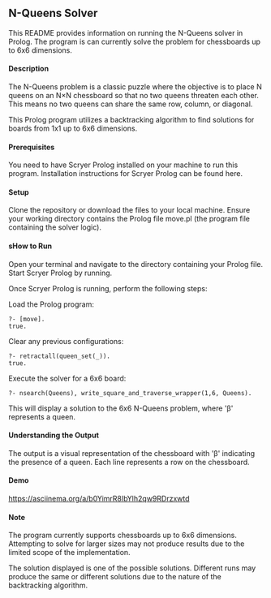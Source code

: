 ## N-Queens Solver

This README provides information on running the N-Queens solver in Prolog. The program is can currently solve the problem for chessboards up to 6x6 dimensions.

#### Description

The N-Queens problem is a classic puzzle where the objective is to place N queens on an N×N chessboard so that no two queens threaten each other. This means no two queens can share the same row, column, or diagonal.

This Prolog program utilizes a backtracking algorithm to find solutions for boards from 1x1 up to 6x6 dimensions.

#### Prerequisites

You need to have Scryer Prolog installed on your machine to run this program. Installation instructions for Scryer Prolog can be found here.

#### Setup

Clone the repository or download the files to your local machine.
Ensure your working directory contains the Prolog file move.pl (the program file containing the solver logic).

#### sHow to Run

Open your terminal and navigate to the directory containing your Prolog file. Start Scryer Prolog by running.

Once Scryer Prolog is running, perform the following steps:

Load the Prolog program:

```
?- [move].
true.
```

Clear any previous configurations:

```
?- retractall(queen_set(_)).
true.
```
Execute the solver for a 6x6 board:

```
?- nsearch(Queens), write_square_and_traverse_wrapper(1,6, Queens).
```
This will display a solution to the 6x6 N-Queens problem, where 'β' represents a queen.

#### Understanding the Output

The output is a visual representation of the chessboard with 'β' indicating the presence of a queen. Each line represents a row on the chessboard.

#### Demo

https://asciinema.org/a/b0YimrR8IbYlh2qw9RDrzxwtd

#### Note

The program currently supports chessboards up to 6x6 dimensions. Attempting to solve for larger sizes may not produce results due to the limited scope of the implementation.

The solution displayed is one of the possible solutions. Different runs may produce the same or different solutions due to the nature of the backtracking algorithm.

